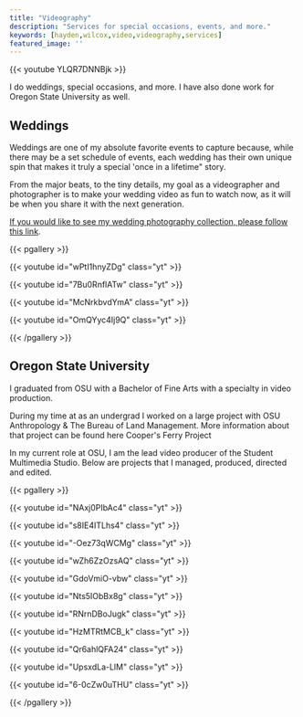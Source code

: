 ```yaml
---
title: "Videography"
description: "Services for special occasions, events, and more."
keywords: [hayden,wilcox,video,videography,services]
featured_image: ''
---
```


{{< youtube YLQR7DNNBjk >}}

I do weddings, special occasions, and more. I have also done work for Oregon State University as well.

## Weddings

Weddings are one of my absolute favorite events to capture because, while there may be a set schedule of events, each wedding has their own unique spin that makes it truly a special 'once in a lifetime" story.


From the major beats, to the tiny details, my goal as a videographer and photographer is to make your wedding video as fun to watch now, as it will be when you share it with the next generation.

[If you would like to see my wedding photography collection, please follow this link](/photo/#weddings).

{{< pgallery >}}

{{< youtube id="wPtI1hnyZDg" class="yt" >}}

{{< youtube id="7Bu0RnflATw" class="yt" >}}

{{< youtube id="McNrkbvdYmA" class="yt" >}}

{{< youtube id="OmQYyc4Ij9Q" class="yt" >}}

{{< /pgallery >}}

## Oregon State University

I graduated from OSU with a Bachelor of Fine Arts with a specialty in video production.

During my time at as an undergrad I worked on a large project with OSU Anthropology & The Bureau of Land Management.
More information about that project can be found here
Cooper's Ferry Project

In my current role at OSU, I am the lead video producer of the Student Multimedia Studio. Below are projects that I managed, produced, directed and edited.

{{< pgallery >}}

{{< youtube id="NAxj0PIbAc4" class="yt" >}}

{{< youtube id="s8IE4ITLhs4" class="yt" >}}

{{< youtube id="-Oez73qWCMg" class="yt" >}}

{{< youtube id="wZh6ZzOzsAQ" class="yt" >}}

{{< youtube id="GdoVmiO-vbw" class="yt" >}}

{{< youtube id="Nts5IObBx8g" class="yt" >}}

{{< youtube id="RNrnDBoJugk" class="yt" >}}

{{< youtube id="HzMTRtMCB_k" class="yt" >}}

{{< youtube id="Qr6ahlQFA24" class="yt" >}}

{{< youtube id="UpsxdLa-LlM" class="yt" >}}

{{< youtube id="6-0cZw0uTHU" class="yt" >}}

{{< /pgallery >}}
